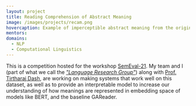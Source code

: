 ```yaml
---
layout: project
title: Reading Comprehension of Abstract Meaning
image: /images/projects/recam.png
hovercaption: Example of imperceptible abstract meaning from the original dataset.
mentors:
domains:
  - NLP
  - Computational Linguistics
---
```

This is a competition hosted for the workshop [SemEval-21](https://semeval.github.io/SemEval2021/tasks). My team and I (part of what we call the *["Language Research Group"](https://lrg.saidl.in/)*) along with [Prof. Tirtharaj Dash](https://www.bits-pilani.ac.in/goa/tirtharaj/profile), are working on making systems that work well on this dataset, as well as to provide an interpretable model to increase our understanding of how meanings are represented in embedding space of models like BERT, and the baseline GAReader.
